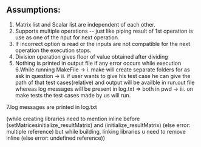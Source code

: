 ## Assumptions:

1. Matrix list and Scalar list are independent of each other.
2. Supports multiple operations -- just like piping result of 1st operation is use as one of the nput for next operation.
3. If incorrect option is read or the inputs are not compatible for the next operation the execution stops.
4. Division operation gives floor of value obtained after dividing
5. Nothing is printed in output file if any error occurs while execution
6.While running MakeFile
-> i. make will create separate folders for as ask in question
-> ii. if user wants to give his test case he can give the path of that test cases(relative) and output will be availble in run.out file whereas log messages will be present in log.txt => both in pwd
-> iii. on make tests the test cases made by us will run. 

7.log messages are printed in log.txt

(while creating libraries need to mention inline before (setMatricesinitialize_resultMatrix) and (initialize_resultMatrix) (else error: multiple reference) but while building, linking libraries u need to remove inline (else error: undefined reference))

